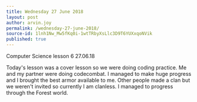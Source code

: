 ```yaml
---
title: Wednesday 27 June 2018
layout: post
author: arvin.joy
permalink: /wednesday-27-june-2018/
source-id: 1lnh1Nw_Mw5fKq0i-1wtTRbyXsLlc3D9T6YUXxqoNVik
published: true
---
```

Computer Science lesson 6                           27.06.18

Today's lesson was a cover lesson so we were doing coding practice. Me and my partner were doing codecombat. I managed to make huge progress and I brought the best armor available to me. Other people made a clan but we weren't invited so currently I am clanless. I managed to progress through the Forest world.

